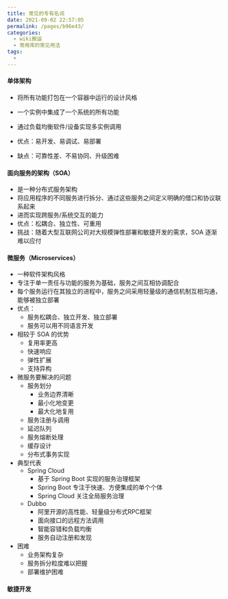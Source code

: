 ```yaml
---
title: 常见的专有名词
date: 2021-09-02 22:57:05
permalink: /pages/b96e43/
categories:
  - wiki搬运
  - 常用库的常见用法
tags:
  - 
---
```

#### 单体架构

- 将所有功能打包在一个容器中运行的设计风格
- 一个实例中集成了一个系统的所有功能
- 通过负载均衡软件/设备实现多实例调用

- 优点：易开发、易调试、易部署
- 缺点：可靠性差、不易协同、升级困难

#### 面向服务的架构（SOA）

- 是一种分布式服务架构
- 将应用程序的不同服务进行拆分、通过这些服务之间定义明确的借口和协议联系起来
- 进而实现跨服务/系统交互的能力
- 优点：松耦合、独立性、可重用
- 挑战：随着大型互联网公司对大规模弹性部署和敏捷开发的需求，SOA 逐渐难以应付

#### 微服务（Microservices）

- 一种软件架构风格
- 专注于单一责任与功能的服务为基础，服务之间互相协调配合
- 每个服务运行在其独立的进程中，服务之间采用轻量级的通信机制互相沟通，能够被独立部署
- 优点：
  - 服务松耦合、独立开发、独立部署
  - 服务可以用不同语言开发
- 相较于 SOA 的优势
  - 复用率更高
  - 快速响应
  - 弹性扩展
  - 支持异构
- 微服务要解决的问题
  - 服务划分
    - 业务边界清晰
    - 最小化地变更
    - 最大化地复用
  - 服务注册与调用
  - 延迟队列
  - 服务熔断处理
  - 缓存设计
  - 分布式事务实现
- 典型代表
  - Spring Cloud
    - 基于 Spring Boot 实现的服务治理框架
    - Spring Boot 专注于快速、方便集成的单个个体
    - Spring Cloud 关注全局服务治理
  - Dubbo
    - 阿里开源的高性能、轻量级分布式RPC框架
    - 面向接口的远程方法调用
    - 智能容错和负载均衡
    - 服务自动注册和发现
- 困难
  - 业务架构复杂
  - 服务拆分粒度难以把握
  - 部署维护困难

#### 敏捷开发
